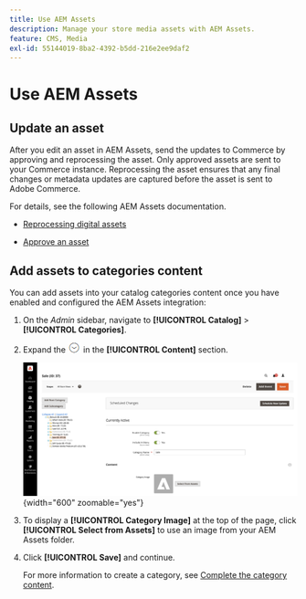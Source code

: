 ```yaml
---
title: Use AEM Assets
description: Manage your store media assets with AEM Assets.
feature: CMS, Media
exl-id: 55144019-8ba2-4392-b5dd-216e2ee9daf2
---
```

# Use AEM Assets

<!--In ACAP-844, this topic was linked to from the Commerce Admin products images and videos when the Assets integration is enabled. If the URL to the topic changes, be sure to add a redirect.-->

## Update an asset

After you edit an asset in AEM Assets, send the updates to Commerce by approving and reprocessing the asset. Only approved assets are sent to your Commerce instance. Reprocessing the asset ensures that any final changes or metadata updates are captured before the asset is sent to Adobe Commerce.

For details, see the following AEM Assets documentation.

- [Reprocessing digital assets](https://experienceleague.adobe.com/en/docs/experience-manager-cloud-service/content/assets/manage/reprocessing)

- [Approve an asset](https://experienceleague.adobe.com/en/docs/experience-manager-cloud-service/content/assets/dynamicmedia/dynamic-media-open-apis/approve-assets)

## Add assets to categories content

You can add assets into your catalog categories content once you have enabled and configured the AEM Assets integration:

1. On the _Admin_ sidebar, navigate to **[!UICONTROL Catalog]** > **[!UICONTROL Categories]**.

1. Expand the ![Expansion selector](../assets/icon-display-expand.png) in the **[!UICONTROL Content]** section.

   ![Category content](./assets/aem-assets-manage-categories.png){width="600" zoomable="yes"}

1. To display a **[!UICONTROL Category Image]** at the top of the page, click **[!UICONTROL Select from Assets]** to use an image from your AEM Assets folder.

1. Click **[!UICONTROL Save]** and continue.

   For more information to create a category, see [Complete the category content](../catalog/category-create.md#step-3-complete-the-category-content).

